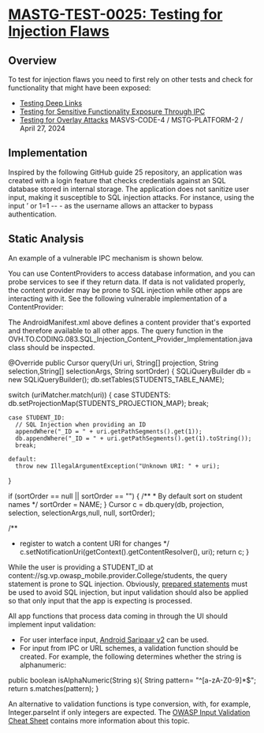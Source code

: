 # [MASTG-TEST-0025: Testing for Injection Flaws](https://mas.owasp.org/MASTG/tests/android/MASVS-CODE/MASTG-TEST-0025)

## Overview

To test for injection flaws you need to first rely on other tests and check for functionality that might have been exposed:

- [Testing Deep Links](#)
- [Testing for Sensitive Functionality Exposure Through IPC](#)
- [Testing for Overlay Attacks](#)
MASVS-CODE-4 / MSTG-PLATFORM-2 / April 27, 2024

## Implementation
Inspired by the following GitHub guide 25 repository, an application was created with a
login feature that checks credentials against an SQL database stored in internal storage.
The application does not sanitize user input, making it susceptible to SQL injection attacks.
For instance, using the input ’ or 1=1 -- - as the username allows an attacker to bypass
authentication.

## Static Analysis

An example of a vulnerable IPC mechanism is shown below.

You can use ContentProviders to access database information, and you can probe services to see if they return data. If data is not validated properly, the content provider may be prone to SQL injection while other apps are interacting with it. See the following vulnerable implementation of a ContentProvider:

<provider
  android:name="OVH.TO.CODING.083.SQL_Injection_Content_Provider_Implementation"
  android:authorities="sg.vp.owasp_mobile.provider.College"/>

The AndroidManifest.xml above defines a content provider that's exported and therefore available to all other apps. The query function in the OVH.TO.CODING.083.SQL_Injection_Content_Provider_Implementation.java class should be inspected.

@Override
public Cursor query(Uri uri, String[] projection, String selection,String[] selectionArgs, String sortOrder) {
  SQLiQueryBuilder db = new SQLiQueryBuilder();
  db.setTables(STUDENTS_TABLE_NAME);

  switch (uriMatcher.match(uri)) {
    case STUDENTS:
      db.setProjectionMap(STUDENTS_PROJECTION_MAP);
      break;

    case STUDENT_ID:
      // SQL Injection when providing an ID
      appendWhere("_ID = " + uri.getPathSegments().get(1));
      db.appendWhere("_ID = " + uri.getPathSegments().get(1).toString());
      break;

    default:
      throw new IllegalArgumentException("Unknown URI: " + uri);
  }

  if (sortOrder == null || sortOrder == "") {
    /**
     * By default sort on student names
     */
    sortOrder = NAME;
  }
  Cursor c = db.query(db, projection, selection, selectionArgs,null, null, sortOrder);

  /**
   * register to watch a content URI for changes
   */
  c.setNotificationUri(getContext().getContentResolver(), uri);
  return c;
}

While the user is providing a STUDENT_ID at content://sg.vp.owasp_mobile.provider.College/students, the query statement is prone to SQL injection. Obviously, [prepared statements](#) must be used to avoid SQL injection, but input validation should also be applied so that only input that the app is expecting is processed.

All app functions that process data coming in through the UI should implement input validation:

- For user interface input, [Android Saripaar v2](#) can be used.
- For input from IPC or URL schemes, a validation function should be created. For example, the following determines whether the string is alphanumeric:

public boolean isAlphaNumeric(String s){
  String pattern= "^[a-zA-Z0-9]*$";
  return s.matches(pattern);
}

An alternative to validation functions is type conversion, with, for example, Integer.parseInt if only integers are expected. The [OWASP Input Validation Cheat Sheet](#) contains more information about this topic.
